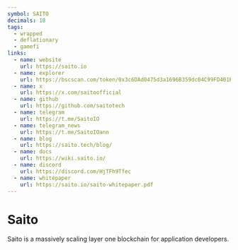 ```yaml
---
symbol: SAITO
decimals: 18
tags:
  - wrapped
  - deflationary
  - gamefi
links:
  - name: website
    url: https://saito.io
  - name: explorer
    url: https://bscscan.com/token/0x3c6DAd0475d3a1696B359dc04C99FD401BE134dA
  - name: x
    url: https://x.com/saitoofficial
  - name: github
    url: https://github.com/saitotech
  - name: telegram
    url: https://t.me/SaitoIO
  - name: telegram_news
    url: https://t.me/SaitoIOann
  - name: blog
    url: https://saito.tech/blog/
  - name: docs
    url: https://wiki.saito.io/
  - name: discord
    url: https://discord.com/HjTFh9Tfec
  - name: whitepaper
    url: https://saito.io/saito-whitepaper.pdf
---
```


# Saito

Saito is a massively scaling layer one blockchain for application developers.
